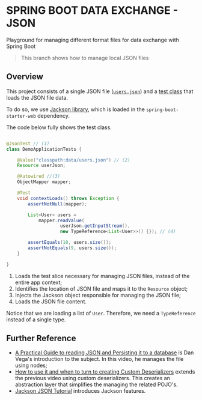 # SPRING BOOT DATA EXCHANGE - JSON
Playground for managing different format files for data exchange with Spring Boot

> This branch shows how to manage local JSON files

## Overview
This project consists of a single JSON file ([`users.json`](./src/main/resources/data/users.json)) and a [test class](./src/test/java/com/example/demo/DemoApplicationTests.java) that loads the JSON file data.

To do so, we use [Jackson library](https://github.com/FasterXML/jackson), which is loaded in the `spring-boot-starter-web` dependency.

The code below fully shows the test class.

```java

@JsonTest // (1)
class DemoApplicationTests {

	@Value("classpath:data/users.json") // (2)
	Resource userJson;

	@Autowired //(3)
	ObjectMapper mapper;

	@Test
	void contextLoads() throws Exception {
		assertNotNull(mapper);

		List<User> users = 
			mapper.readValue(
					userJson.getInputStream(), 
					new TypeReference<List<User>>() {}); // (4)

		assertEquals(10, users.size());
		assertNotEquals(9, users.size());
	}

}
```

1. Loads the test slice necessary for managing JSON files, instead of the entire app context;
2. Identifies the location of JSON file and maps it to the `Resource` object;
3. Injects the Jackson object responsible for managing the JSON file;
4. Loads the JSON file content.

Notice that we are loading a list of `User`. Therefore, we need a `TypeReference` instead of a single type.

## Further Reference

- [A Practical Guide to reading JSON and Persisting it to a database](https://youtu.be/EumLbf8WjnY?si=ly5FtxazeAYSdjws) is Dan Vega's introduction to the subject. In this video, he manages the file using nodes;
- [How to use it and when to turn to creating Custom Deserializers](https://youtu.be/cw0TfpcUkao?si=tGfd4-RR0okxKXf4) extends the previous video using custom deserializers. This creates an abstraction layer that simplifies the managing the related POJO's.
- [Jackson JSON Tutorial](https://www.baeldung.com/jackson) introduces Jackson features.